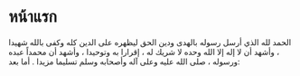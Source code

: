 # หน้าแรก

الحمد لله الذي أرسل رسوله بالهدى ودين الحق ليظهره على الدين كله وكفى بالله شهيدا ، وأشهد أن لا إله إلا الله وحده لا شريك له ، إقرارا به وتوحيدا ، وأشهد أن محمداً عبده ورسوله ، صلى الله عليه وعلى آله وأصحابه وسلم تسليما مزيدا . أما بعد:
